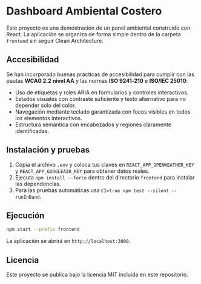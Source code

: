 # Dashboard Ambiental Costero

Este proyecto es una demostración de un panel ambiental construido con React. La aplicación se organiza de forma simple dentro de la carpeta `frontend` sin seguir Clean Architecture.

## Accesibilidad

Se han incorporado buenas prácticas de accesibilidad para cumplir con las pautas **WCAG 2.2 nivel AA** y las normas **ISO 9241‑210** e **ISO/IEC 25010**:

- Uso de etiquetas y roles ARIA en formularios y controles interactivos.
- Estados visuales con contraste suficiente y texto alternativo para no depender solo del color.
- Navegación mediante teclado garantizada con focos visibles en todos los elementos interactivos.
- Estructura semántica con encabezados y regiones claramente identificadas.

## Instalación y pruebas

1. Copia el archivo `.env` y coloca tus claves en `REACT_APP_OPENWEATHER_KEY` y `REACT_APP_GOOGLEAIR_KEY` para obtener datos reales.
2. Ejecuta `npm install --force` dentro del directorio `frontend` para instalar las dependencias.
3. Para las pruebas automáticas usa `CI=true npm test --silent --runInBand`.

## Ejecución

```bash
npm start --prefix frontend
```

La aplicación se abrirá en `http://localhost:3000`.

## Licencia

Este proyecto se publica bajo la licencia MIT incluida en este repositorio.
